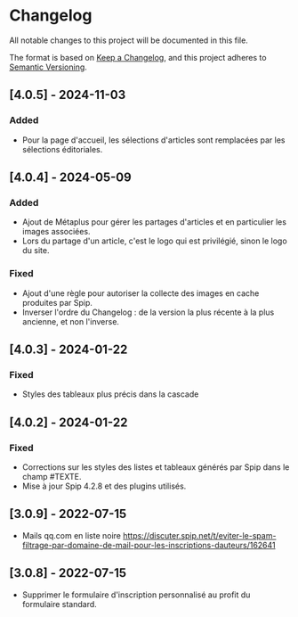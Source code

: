 # Changelog

All notable changes to this project will be documented in this file.

The format is based on [Keep a Changelog](https://keepachangelog.com/en/1.0.0/),
and this project adheres to [Semantic Versioning](https://semver.org/spec/v2.0.0.html).

## [4.0.5] - 2024-11-03

### Added

- Pour la page d'accueil, les sélections d'articles sont remplacées par les sélections éditoriales.

## [4.0.4] - 2024-05-09

### Added

- Ajout de Métaplus pour gérer les partages d'articles et en particulier les images associées.
- Lors du partage d'un article, c'est le logo qui est privilégié, sinon le logo du site.

### Fixed

- Ajout d'une règle pour autoriser la collecte des images en cache produites par Spip.
- Inverser l'ordre du Changelog : de la version la plus récente à la plus ancienne, et non l'inverse.

## [4.0.3] - 2024-01-22

### Fixed

- Styles des tableaux plus précis dans la cascade

## [4.0.2] - 2024-01-22

### Fixed

- Corrections sur les styles des listes et tableaux générés par Spip dans le champ #TEXTE.
- Mise à jour Spip 4.2.8 et des plugins utilisés.

## [3.0.9] - 2022-07-15

- Mails qq.com en liste noire
  <https://discuter.spip.net/t/eviter-le-spam-filtrage-par-domaine-de-mail-pour-les-inscriptions-dauteurs/162641>

## [3.0.8] - 2022-07-15

- Supprimer le formulaire d'inscription personnalisé au profit du formulaire standard.
